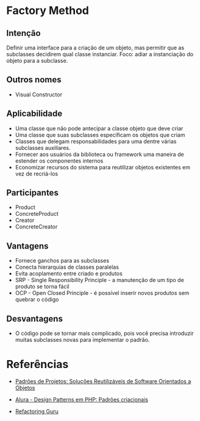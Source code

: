 # Factory Method

## Intenção

Definir uma interface para a criação de um objeto, mas permitir que as subclasses decidirem qual classe instanciar. Foco: adiar a instanciação do objeto para a subclasse.

## Outros nomes

- Visual Constructor

## Aplicabilidade

- Uma classe que não pode antecipar a classe objeto que deve criar
- Uma classe que suas subclasses especificam os objetos que criam
- Classes que delegam responsabilidades para uma dentre várias subclasses auxiliares.
- Fornecer aos usuários da biblioteca ou framework uma maneira de estender os componentes internos
- Economizar recursos do sistema para reutilizar objetos existentes em vez de recriá-los

## Participantes

- Product
- ConcreteProduct
- Creator
- ConcreteCreator

## Vantagens

- Fornece ganchos para as subclasses
- Conecta hierarquias de classes paralelas
- Evita acoplamento entre criado e produtos
- SRP - Single Responsibility Principle - a manutenção de um tipo de produto se torna fácil
- OCP - Open Closed Principle - é possível inserir novos produtos sem quebrar o código

## Desvantagens

- O código pode se tornar mais complicado, pois você precisa introduzir muitas subclasses novas para implementar o padrão.

# Referências

- [Padrões de Projetos: Soluções Reutilizáveis de Software Orientados a Objetos](https://www.amazon.com.br/Padr%C3%B5es-Projetos-Solu%C3%A7%C3%B5es-Reutiliz%C3%A1veis-Orientados/dp/8573076100)

- [Alura - Design Patterns em PHP: Padrões criacionais ](https://cursos.alura.com.br/course/php-design-pattern-criacional)

- [Refactoring Guru](https://refactoring.guru/pt-br/design-patterns/factory-method)
